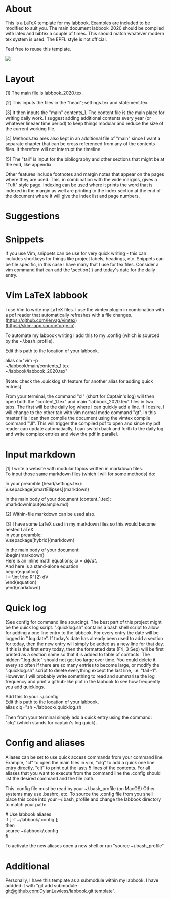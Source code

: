 # About
This is a LaTeX template for my labbook.
Examples are included to be modified to suit you. 
The main document labbook_2020 should be compiled with latex and bibtex a couple of times. 
This should match whatever modern tex system is used.
The EPFL style is not official.

Feel free to reuse this template.

![](1.gif)

# Layout
[1] The main file is labbook_2020.tex.

[2] This inputs the files in the "head"; settings.tex and statement.tex.

[3] It then inputs the "main" contents_1. 
The content file is the main place for writing daily work.
I suggest adding additional contents every year (or whatever lineaer time period) to keep things modular and reduce the size of the current working file. 

[4] Methods.tex ares also kept in an additional file of "main" since I want a separate chapter that can be cross referenced from any of the contents files.
It therefore will not interrupt the timeline. 

[5] The "tail" is input for the bibliography and other sections that might be at the end, like appendix.

Other features include footnotes and margin notes that appear on the pages where they are used.
This, in combination with the wide margins, gives a "Tuft" style page.
Indexing can be used where it prints the word that is indexed in the margin as well are printing to the index section at the end of the document where it will give the index list and page numbers. 

# Suggestions
# Snippets
If you use Vim, snippets can be use for very quick writing - this can includes shortkeys for things like project labels, headings, etc.
Snippets can be file specific, in this case I have many that I use for tex files.
Consider a vim command that can add the \section{ } and today's date for the daily entry. 

# Vim LaTeX labbook
I use Vim to write my LaTeX files. I use the vimtex plugin in combination with a pdf reader that automatically refreshes with a file changes.\
(https://github.com/lervag/vimtex)\
(https://skim-app.sourceforge.io).

To automate my labbook writing I add this to my 
.config (which is sourced by the ~/.bash_profile).

Edit this path to the location of your labbook.

alias cl="vim -p \
     ~/labbook/main/contents_1.tex \
     ~/labbook/labbook_2020.tex"

[Note: check the .quicklog.sh feature for another alias for adding quick entries]

From your terminal, the command "cl" (short for Captain's log) will then open both the "content_1.tex" and main "labbook_2020.tex" files in two tabs. 
The first will be the daily log where I can quickly add a line. 
If I desire, I will change to the other tab with vim normal mode command "gt". 
In this master file I can then compile the document using the vimtex compile command "\ll".
This will trigger the compiled pdf to open and since my pdf reader can update automatiaclly, I can switch back and forth to the daily log and write complex entries and view the pdf in parallel.

# Input markdown
[1] I write a website with modular topics written in markdown files.\
To input those same markdown files (which I will for some methods) do:

In your preamble (head/settings.tex):\
\usepackage[smartEllipses]{markdown}

In the main body of your document (content_1.tex):\
\markdownInput{example.md}

[2] Within-file markdown can be used also.

[3] I have some LaTeX used in my markdown files so this would become nested LaTeX.\
In your preamble:\
\usepackage[hybrid]{markdown}

In the main body of your document:\
\begin{markdown}\
Here is an inline math equations; $\omega = d\phi / dt$. \
And here is a stand-alone equation\
begin{equation}\
I = \int \rho R^{2} dV\
\end{equation}\
\end{markdown}

# Quick log
(See config for command line sourcing).
The best part of this project might be the quick log script.
".quicklog.sh" contains a bash shell script to allow for adding a one line entry to the labbook.
For every entry the date will be logged in ".log.date".
If today's date has already been used to add a section for today, then the new entry will simply be added as a new line for that day.
If this is the first entry today, then the formatted date (Fri, 3 Sep) will be first printed as a section name so that it is added to table of contacts.
The hidden ".log.date" should not get too large over time.
You could delete it every so often if there are so many entries to become large,
or modify the ".quicklog.sh" script to delete everything except the last line, i.e. "tail -1".
However, I will probably write something to read and summarise the log frequency and print a github-like plot in the labbook to see how frequently you add quicklogs.

Add this to your ~/.config \
Edit this path to the location of your labbook.\
alias clq="sh ~/labbook/.quicklog.sh

Then from your terminal simply add a quick entry using the command:\
"clq" (which stands for captain's log quick).

# Config and aliases
Aliases can be set to use quick access commands from your command line.
Example, "cl" to open the main files in vim, 
"clq" to add a quick one line entry directly,
"clt" to print out the lasts 5 lines of the contents.
For all aliases that you want to execute from the command line
the .config should list the desired command and the file path.

This .config file must be read by your ~/.bash_profile (on MacOS)
Other systems may use .bashrc, etc.
To source the .config file from you shell
place this code into your ~/.bash_profile and
change the labbook directory to match your path:

\# Use labbook aliases\
if [ -f ~/labbook/.config ];\
then\
   source ~/labbook/.config\
fi


To activate the new aliases open a new shell or run "source ~/.bash_profile"

# Additional 
Personally, I have this template as a submodule within my labbook. 
I have addded it with "git add submodule git@github.com:DylanLawless/labbook.git template".

